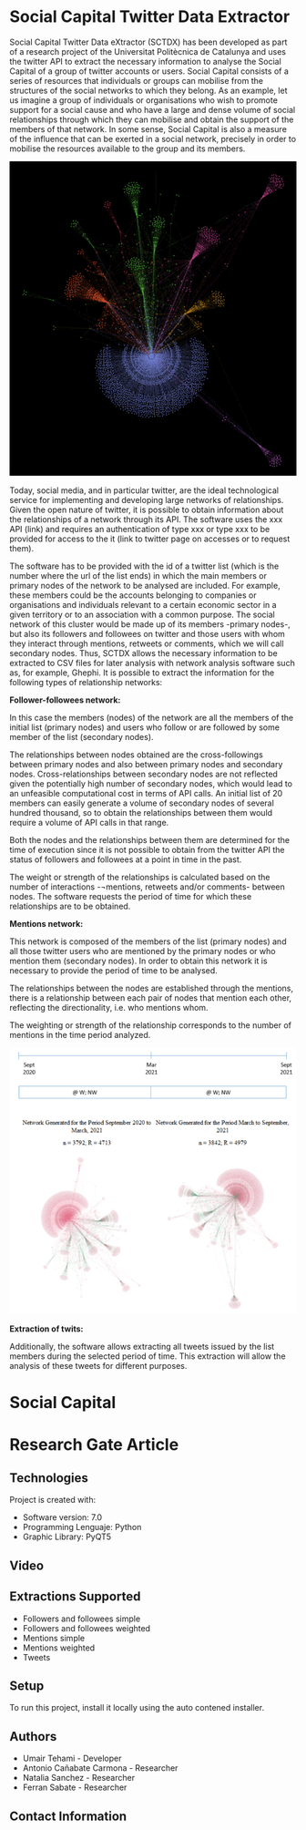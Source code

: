 # Social Capital Twitter Data Extractor
Social Capital Twitter Data eXtractor (SCTDX) has been developed as part of a research project of the Universitat Politècnica de Catalunya and uses the twitter API to extract the necessary information to analyse the Social Capital of a group of twitter accounts or users.
Social Capital consists of a series of resources that individuals or groups can mobilise from the structures of the social networks to which they belong. As an example, let us imagine a group of individuals or organisations who wish to promote support for a social cause and who have a large and dense volume of social relationships through which they can mobilise and obtain the support of the members of that network. In some sense, Social Capital is also a measure of the influence that can be exerted in a social network, precisely in order to mobilise the resources available to the group and its members.

![](images/image_followers.png)

Today, social media, and in particular twitter, are the ideal technological service for implementing and developing large networks of relationships. Given the open nature of twitter, it is possible to obtain information about the relationships of a network through its API. The software uses the xxx API (link) and requires an authentication of type xxx or type xxx to be provided for access to the it (link to twitter page on accesses or to request them).

The software has to be provided with the id of a twitter list (which is the number where the url of the list ends) in which the main members or primary nodes of the network to be analysed are included. For example, these members could be the accounts belonging to companies or organisations and individuals relevant to a certain economic sector in a given territory or to an association with a common purpose. The social network of this cluster would be made up of its members -primary nodes-, but also its followers and followees on twitter and those users with whom they interact through mentions, retweets or comments, which we will call secondary nodes. Thus, SCTDX allows the necessary information to be extracted to CSV files for later analysis with network analysis software such as, for example, Ghephi. It is possible to extract the information for the following types of relationship networks:

**Follower-followees network:**

In this case the members (nodes) of the network are all the members of the initial list (primary nodes) and users who follow or are followed by some member of the list (secondary nodes).

The relationships between nodes obtained are the cross-followings between primary nodes and also between primary nodes and secondary nodes. Cross-relationships between secondary nodes are not reflected given the potentially high number of secondary nodes, which would lead to an unfeasible computational cost in terms of API calls. An initial list of 20 members can easily generate a volume of secondary nodes of several hundred thousand, so to obtain the relationships between them would require a volume of API calls in that range.

Both the nodes and the relationships between them are determined for the time of execution since it is not possible to obtain from the twitter API the status of followers and followees at a point in time in the past.

The weight or strength of the relationships is calculated based on the number of interactions -¬mentions, retweets and/or comments- between nodes. The software requests the period of time for which these relationships are to be obtained.

**Mentions network:**

This network is composed of the members of the list (primary nodes) and all those twitter users who are mentioned by the primary nodes or who mention them (secondary nodes). In order to obtain this network it is necessary to provide the period of time to be analysed.

The relationships between the nodes are established through the mentions, there is a relationship between each pair of nodes that mention each other, reflecting the directionality, i.e. who mentions whom.

The weighting or strength of the relationship corresponds to the number of mentions in the time period analyzed.

![](images/image_mentions.png)

**Extraction of twits:**

Additionally, the software allows extracting all tweets issued by the list members during the selected period of time. This extraction will allow the analysis of these tweets for different purposes.



# Social Capital

# Research Gate Article

## Technologies
Project is created with:
* Software version: 7.0
* Programming Lenguaje: Python
* Graphic Library: PyQT5

## Video

## Extractions Supported

- Followers and followees simple
- Followers and followees weighted
- Mentions simple
- Mentions weighted
- Tweets

## Setup
To run this project, install it locally using the auto contened installer.

## Authors
- Umair Tehami - Developer
- Antonio Cañabate Carmona - Researcher
- Natalia Sanchez - Researcher
- Ferran Sabate - Researcher

## Contact Information

